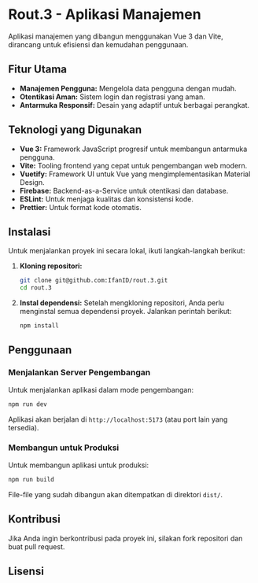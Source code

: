 # Rout.3 - Aplikasi Manajemen

Aplikasi manajemen yang dibangun menggunakan Vue 3 dan Vite, dirancang untuk efisiensi dan kemudahan penggunaan.

## Fitur Utama

*   **Manajemen Pengguna:** Mengelola data pengguna dengan mudah.
*   **Otentikasi Aman:** Sistem login dan registrasi yang aman.
*   **Antarmuka Responsif:** Desain yang adaptif untuk berbagai perangkat.

## Teknologi yang Digunakan

*   **Vue 3:** Framework JavaScript progresif untuk membangun antarmuka pengguna.
*   **Vite:** Tooling frontend yang cepat untuk pengembangan web modern.
*   **Vuetify:** Framework UI untuk Vue yang mengimplementasikan Material Design.
*   **Firebase:** Backend-as-a-Service untuk otentikasi dan database.
*   **ESLint:** Untuk menjaga kualitas dan konsistensi kode.
*   **Prettier:** Untuk format kode otomatis.

## Instalasi

Untuk menjalankan proyek ini secara lokal, ikuti langkah-langkah berikut:

1.  **Kloning repositori:**
    ```bash
    git clone git@github.com:IfanID/rout.3.git
    cd rout.3
    ```

2.  **Instal dependensi:**
    Setelah mengkloning repositori, Anda perlu menginstal semua dependensi proyek. Jalankan perintah berikut:
    ```bash
    npm install
    ```

## Penggunaan

### Menjalankan Server Pengembangan

Untuk menjalankan aplikasi dalam mode pengembangan:

```bash
npm run dev
```

Aplikasi akan berjalan di `http://localhost:5173` (atau port lain yang tersedia).

### Membangun untuk Produksi

Untuk membangun aplikasi untuk produksi:

```bash
npm run build
```

File-file yang sudah dibangun akan ditempatkan di direktori `dist/`.

## Kontribusi

Jika Anda ingin berkontribusi pada proyek ini, silakan fork repositori dan buat pull request.

## Lisensi

